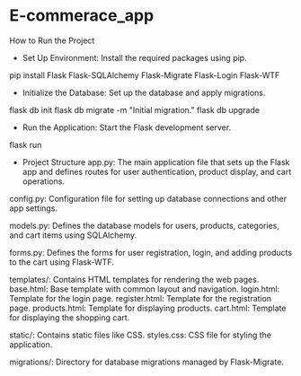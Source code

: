 # E-commerace_app

How to Run the Project
- Set Up Environment: Install the required packages using pip.

pip install Flask Flask-SQLAlchemy Flask-Migrate Flask-Login Flask-WTF

- Initialize the Database: Set up the database and apply migrations.

flask db init
flask db migrate -m "Initial migration."
flask db upgrade

- Run the Application: Start the Flask development server.

flask run

- Project Structure
app.py: The main application file that sets up the Flask app and defines routes for user authentication, product display, and cart operations.

config.py: Configuration file for setting up database connections and other app settings.

models.py: Defines the database models for users, products, categories, and cart items using SQLAlchemy.

forms.py: Defines the forms for user registration, login, and adding products to the cart using Flask-WTF.

templates/: Contains HTML templates for rendering the web pages.
  base.html: Base template with common layout and navigation.
  login.html: Template for the login page.
  register.html: Template for the registration page.
  products.html: Template for displaying products.
  cart.html: Template for displaying the shopping cart.

static/: Contains static files like CSS.
  styles.css: CSS file for styling the application.

migrations/: Directory for database migrations managed by Flask-Migrate.
